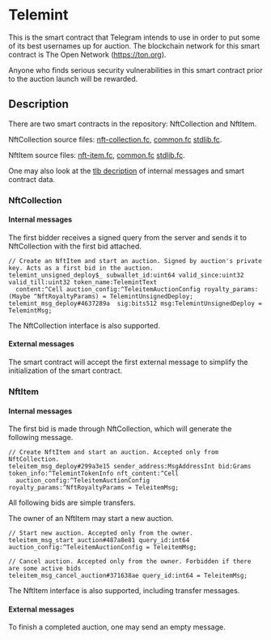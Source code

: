 # Telemint
This is the smart contract that Telegram intends to use in order to put some of its best usernames up for auction. The blockchain network for this smart contract is The Open Network (https://ton.org).

Anyone who finds serious security vulnerabilities in this smart contract prior to the auction launch will be rewarded.

## Description
There are two smart contracts in the repository: NftCollection and NftItem.

NftCollection source files: [nft-collection.fc](func/nft-collection.fc), [common.fc](func/common.fc) [stdlib.fc](func/stdlib.fc).

NftItem source files: [nft-item.fc](func/nft-item.fc), [common.fc](func/common.fc) [stdlib.fc](func/stdlib.fc).

One may also look at the [tlb decription](telemint.tlb) of internal messages and smart contract data.

### NftCollection

#### Internal messages
The first bidder receives a signed query from the server and sends it to NftCollection with the first bid attached.
```
// Create an NftItem and start an auction. Signed by auction's private key. Acts as a first bid in the auction.
telemint_unsigned_deploy$_ subwallet_id:uint64 valid_since:uint32 valid_till:uint32 token_name:TelemintText
  content:^Cell auction_config:^TeleitemAuctionConfig royalty_params:(Maybe ^NftRoyaltyParams) = TelemintUnsignedDeploy;
telemint_msg_deploy#4637289a  sig:bits512 msg:TelemintUnsignedDeploy = TelemintMsg;
```

The NftCollection interface is also supported.

#### External messages
The smart contract will accept the first external message to simplify the initialization of the smart contract.

### NftItem

#### Internal messages
The first bid is made through NftCollection, which will generate the following message.
```
// Create NftItem and start an auction. Accepted only from NftCollection.
teleitem_msg_deploy#299a3e15 sender_address:MsgAddressInt bid:Grams token_info:^TelemintTokenInfo nft_content:^Cell
  auction_config:^TeleitemAuctionConfig royalty_params:^NftRoyaltyParams = TeleitemMsg;
```

All following bids are simple transfers.

The owner of an NftItem may start a new auction.

```
// Start new auction. Accepted only from the owner.
teleitem_msg_start_auction#487a8e81 query_id:int64 auction_config:^TeleitemAuctionConfig = TeleitemMsg;

// Cancel auction. Accepted only from the owner. Forbidden if there are some active bids
teleitem_msg_cancel_auction#371638ae query_id:int64 = TeleitemMsg;
```

The NftItem interface is also supported, including transfer messages.

#### External messages
To finish a completed auction, one may send an empty message.

